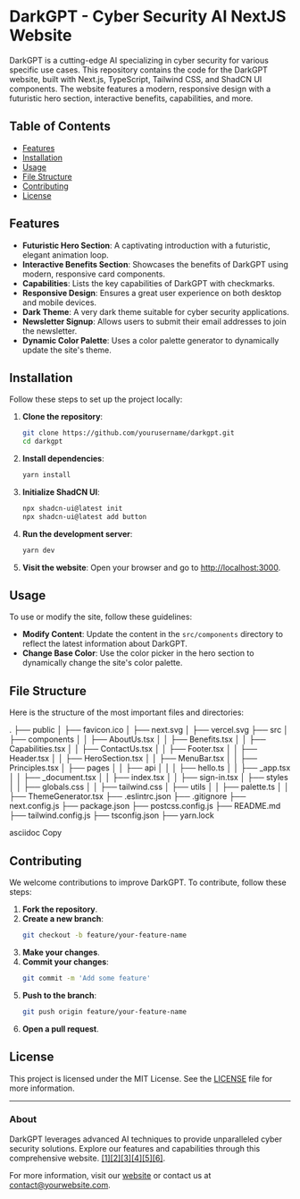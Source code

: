 # DarkGPT - Cyber Security AI NextJS Website

DarkGPT is a cutting-edge AI specializing in cyber security for various specific use cases. This repository contains the code for the DarkGPT website, built with Next.js, TypeScript, Tailwind CSS, and ShadCN UI components. The website features a modern, responsive design with a futuristic hero section, interactive benefits, capabilities, and more.

## Table of Contents
- [Features](#features)
- [Installation](#installation)
- [Usage](#usage)
- [File Structure](#file-structure)
- [Contributing](#contributing)
- [License](#license)

## Features
- **Futuristic Hero Section**: A captivating introduction with a futuristic, elegant animation loop.
- **Interactive Benefits Section**: Showcases the benefits of DarkGPT using modern, responsive card components.
- **Capabilities**: Lists the key capabilities of DarkGPT with checkmarks.
- **Responsive Design**: Ensures a great user experience on both desktop and mobile devices.
- **Dark Theme**: A very dark theme suitable for cyber security applications.
- **Newsletter Signup**: Allows users to submit their email addresses to join the newsletter.
- **Dynamic Color Palette**: Uses a color palette generator to dynamically update the site's theme.

## Installation

Follow these steps to set up the project locally:

1. **Clone the repository**:
    ```bash
    git clone https://github.com/yourusername/darkgpt.git
    cd darkgpt
    ```

2. **Install dependencies**:
    ```bash
    yarn install
    ```

3. **Initialize ShadCN UI**:
    ```bash
    npx shadcn-ui@latest init
    npx shadcn-ui@latest add button
    ```

4. **Run the development server**:
    ```bash
    yarn dev
    ```

5. **Visit the website**:
    Open your browser and go to [http://localhost:3000](http://localhost:3000).

## Usage

To use or modify the site, follow these guidelines:

- **Modify Content**: Update the content in the `src/components` directory to reflect the latest information about DarkGPT.
- **Change Base Color**: Use the color picker in the hero section to dynamically change the site's color palette.

## File Structure

Here is the structure of the most important files and directories:

.
├── public
│ ├── favicon.ico
│ ├── next.svg
│ ├── vercel.svg
├── src
│ ├── components
│ │ ├── AboutUs.tsx
│ │ ├── Benefits.tsx
│ │ ├── Capabilities.tsx
│ │ ├── ContactUs.tsx
│ │ ├── Footer.tsx
│ │ ├── Header.tsx
│ │ ├── HeroSection.tsx
│ │ ├── MenuBar.tsx
│ │ ├── Principles.tsx
│ ├── pages
│ │ ├── api
│ │ │ ├── hello.ts
│ │ ├── _app.tsx
│ │ ├── _document.tsx
│ │ ├── index.tsx
│ │ ├── sign-in.tsx
│ ├── styles
│ │ ├── globals.css
│ │ ├── tailwind.css
│ ├── utils
│ │ ├── palette.ts
│ │ ├── ThemeGenerator.tsx
├── .eslintrc.json
├── .gitignore
├── next.config.js
├── package.json
├── postcss.config.js
├── README.md
├── tailwind.config.js
├── tsconfig.json
├── yarn.lock

asciidoc
Copy

## Contributing

We welcome contributions to improve DarkGPT. To contribute, follow these steps:

1. **Fork the repository**.
2. **Create a new branch**:
    ```bash
    git checkout -b feature/your-feature-name
    ```
3. **Make your changes**.
4. **Commit your changes**:
    ```bash
    git commit -m 'Add some feature'
    ```
5. **Push to the branch**:
    ```bash
    git push origin feature/your-feature-name
    ```
6. **Open a pull request**.

## License

This project is licensed under the MIT License. See the [LICENSE](LICENSE) file for more information.

---

### About

DarkGPT leverages advanced AI techniques to provide unparalleled cyber security solutions. Explore our features and capabilities through this comprehensive website. [[1]](https://poe.com/citation?message_id=220877581364&citation=1)[[2]](https://poe.com/citation?message_id=220877581364&citation=2)[[3]](https://poe.com/citation?message_id=220877581364&citation=3)[[4]](https://poe.com/citation?message_id=220877581364&citation=4)[[5]](https://poe.com/citation?message_id=220877581364&citation=5)[[6]](https://poe.com/citation?message_id=220877581364&citation=6).

For more information, visit our [website](https://yourwebsite.com) or contact us at [contact@yourwebsite.com](mailto:contact@yourwebsite.com).


